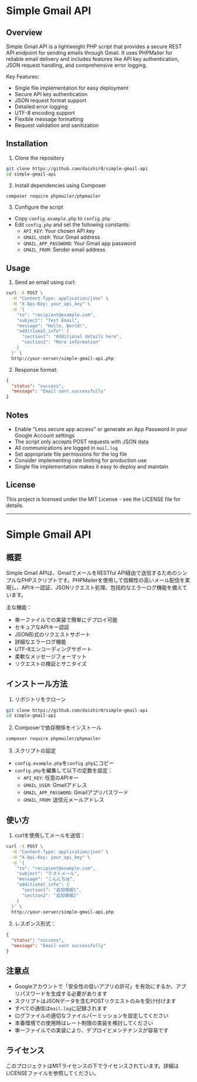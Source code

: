 # Simple Gmail API

## Overview
Simple Gmail API is a lightweight PHP script that provides a secure REST API endpoint for sending emails through Gmail. It uses PHPMailer for reliable email delivery and includes features like API key authentication, JSON request handling, and comprehensive error logging.

Key Features:
- Single file implementation for easy deployment
- Secure API key authentication
- JSON request format support
- Detailed error logging
- UTF-8 encoding support
- Flexible message formatting
- Request validation and sanitization

## Installation

1. Clone the repository
```bash
git clone https://github.com/daishir0/simple-gmail-api
cd simple-gmail-api
```

2. Install dependencies using Composer
```bash
composer require phpmailer/phpmailer
```

3. Configure the script
- Copy `config.example.php` to `config.php`
- Edit `config.php` and set the following constants:
  - `API_KEY`: Your chosen API key
  - `GMAIL_USER`: Your Gmail address
  - `GMAIL_APP_PASSWORD`: Your Gmail app password
  - `GMAIL_FROM`: Sender email address

## Usage

1. Send an email using curl:
```bash
curl -X POST \
  -H "Content-Type: application/json" \
  -H "X-Api-Key: your_api_key" \
  -d '{
    "to": "recipient@example.com",
    "subject": "Test Email",
    "message": "Hello, World!",
    "additional_info": {
      "section1": "Additional details here",
      "section2": "More information"
    }
  }' \
  http://your-server/simple-gmail-api.php
```

2. Response format:
```json
{
  "status": "success",
  "message": "Email sent successfully"
}
```

## Notes
- Enable "Less secure app access" or generate an App Password in your Google Account settings
- The script only accepts POST requests with JSON data
- All communications are logged in `mail.log`
- Set appropriate file permissions for the log file
- Consider implementing rate limiting for production use
- Single file implementation makes it easy to deploy and maintain

## License
This project is licensed under the MIT License - see the LICENSE file for details.

---

# Simple Gmail API

## 概要
Simple Gmail APIは、GmailでメールをRESTful API経由で送信するためのシンプルなPHPスクリプトです。PHPMailerを使用して信頼性の高いメール配信を実現し、APIキー認証、JSONリクエスト処理、包括的なエラーログ機能を備えています。

主な機能：
- 単一ファイルでの実装で簡単にデプロイ可能
- セキュアなAPIキー認証
- JSON形式のリクエストサポート
- 詳細なエラーログ機能
- UTF-8エンコーディングサポート
- 柔軟なメッセージフォーマット
- リクエストの検証とサニタイズ

## インストール方法

1. リポジトリをクローン
```bash
git clone https://github.com/daishir0/simple-gmail-api
cd simple-gmail-api
```

2. Composerで依存関係をインストール
```bash
composer require phpmailer/phpmailer
```

3. スクリプトの設定
- `config.example.php`を`config.php`にコピー
- `config.php`を編集して以下の定数を設定：
  - `API_KEY`: 任意のAPIキー
  - `GMAIL_USER`: Gmailアドレス
  - `GMAIL_APP_PASSWORD`: Gmailアプリパスワード
  - `GMAIL_FROM`: 送信元メールアドレス

## 使い方

1. curlを使用してメールを送信：
```bash
curl -X POST \
  -H "Content-Type: application/json" \
  -H "X-Api-Key: your_api_key" \
  -d '{
    "to": "recipient@example.com",
    "subject": "テストメール",
    "message": "こんにちは",
    "additional_info": {
      "section1": "追加情報1",
      "section2": "追加情報2"
    }
  }' \
  http://your-server/simple-gmail-api.php
```

2. レスポンス形式：
```json
{
  "status": "success",
  "message": "Email sent successfully"
}
```

## 注意点
- Googleアカウントで「安全性の低いアプリの許可」を有効にするか、アプリパスワードを生成する必要があります
- スクリプトはJSONデータを含むPOSTリクエストのみを受け付けます
- すべての通信は`mail.log`に記録されます
- ログファイルの適切なファイルパーミッションを設定してください
- 本番環境での使用時はレート制限の実装を検討してください
- 単一ファイルでの実装により、デプロイとメンテナンスが容易です

## ライセンス
このプロジェクトはMITライセンスの下でライセンスされています。詳細はLICENSEファイルを参照してください。
